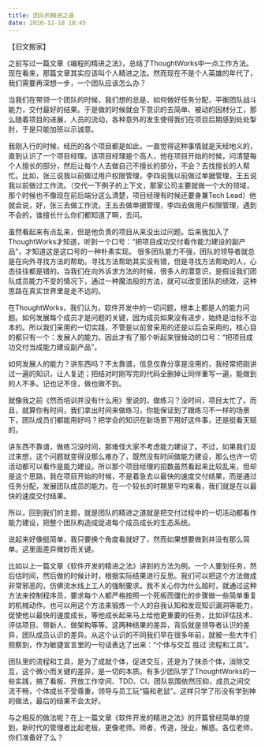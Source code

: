 ```yaml
---
title: 团队的精进之道
date: 2016-12-18 18:45
---
```


【旧文搬家】

之前写过一篇文章《编程的精进之法》，总结了ThoughtWorks中一点工作方法。现在看来，那篇文章其实应该叫个人精进之法。然而现在不是个人英雄的年代了，我们需要再深想一步，一个团队应该怎么办？

当我们在带领一个团队的时候，我们想的总是，如何做好任务分配，平衡团队战斗能力，交付最好的结果。于是做的时候就会下意识的去简单、被动的因材分工，那么随着项目的进展，人员的流动，各种意外的发生使得我们在项目后期感到处处掣肘，于是只能加班以示诚意。

我刚入行的时候，经历的各个项目都是如此，一直觉得这种事情就是天经地义的，直到认识了一个项目经理。该项目经理是个高人，他在项目开始的时候，问清楚每个人擅长的部分，然后让每个人去做自己不擅长的部分，不会？去找擅长的人帮忙。比如，张三说我以前做过用户权限管理，李四说我以前做过单据管理，王五说我以前做过工作流。（交代一下例子的上下文，那家公司主要就做一个大的领域，那个时候也不像现在前后端分这么清楚，项目经理有时候还要身兼Tech Lead）他就会说，好，张三去做工作流，王五去做单据管理，李四去做用户权限管理，遇到不会的，谁擅长什么你们都知道了啊，去问。

虽然看起来有点乱来，但是他负责的项目从来没出过问题。后来我加入了ThoughtWorks才知道，听到一个口号：“把项目成功交付看作能力建设的副产品”，才知道这是这口号的一种朴素实现。
很多团队能力不强，团队的领导者就总是在向外寻找方法的帮助。寻找方法帮助其实没有错，但是寻找方法帮助的人，心态往往都是错的。当我们在向外诉求方法的时候，很多人的潜意识，是假设我们团队成员能力不变的情况下，通过一种魔法般的方法，就可以改变团队的绩效，这种思路在真实世界里是走不远的。

在ThoughtWorks，我们认为，软件开发中的一切问题，根本上都是人的能力问题。如何发展每个成员才是问题的关键，因为成员如果没有进步，始终是治标不治本的。所以我们采用的一切实践，不管是以前曾采用的还是以后会采用的，核心目的都只有一个：发展人的能力。因此才有了那个听起来很耸动的口号：“把项目成功交付当成能力建设副产品”。

如何发展人的能力？讲东西吗？不太靠谱，信息仅靠分享是没用的，我经常把刚讲过一遍的知识，让人复述；把结对时刚写完的代码全删掉让同伴重写一遍，能做到的人不多。记也记不住，做也做不到。

就像我之前《然而培训并没有什么用》里说的，做练习？没时间，项目太忙了。而且，就算你有时间，我们拿出时间来做练习，你能保证到了跟练习不一样的场景下，团队成员们都能用好吗？把学会的知识在新场景下用好这件事，还是挺看天赋的。

讲东西不靠谱，做练习没时间，那难怪大家不考虑能力建设了。不过，如果我们反过来想，这个问题就变得没那么难办了，既然没有时间做能力建设，那么也许一切活动都可以看作是能力建设。所以那个项目经理的招数虽然看起来比较乱来，但却是这个思路，我在项目开始的时候，不是着急去以最快的速度交付结果，而是通过任务分配，发展团队成员的能力。在一个较长的时期里平均来看，我们就是在以最快的速度交付结果。

所以，回到我们的主题，就是团队的精进之道就是把交付过程中的一切活动都看作能力建设，把整个团队构造成促进每个成员成长的生态系统。

说起来好像挺简单，我只要换个角度看就好了，然而如果想要做到并没有那么简单。这里面差异微妙而关键。

比如以上一篇文章《软件开发的精进之法》讲到的方法为例。一个人要划任务，然后估时间，然后做的时候计时，根据实际结果进行反思。我们可以把这个方法做成非常邪恶的，仿佛流水线上工人的强制要求。我不关心你为什么超时，就通过这种方法来控制程序员，要求每个人都严格按照一个死板而僵化的步骤做一些简单重复的机械动作。也可以用这个方法来锻炼一个人的自我认知和发现知识漏洞等能力，促使他以最快的速度成长，等他成长起来马上给他更重要的任务，比如评估技术、评估项目、带新人、做架构等等。这两种结果的差异，背后就是领导者认识的差异，团队成员认识的差异。从这个认识的不同我们早在很多年前，就被一些大牛们观察到，作为敏捷宣言里的一句话表达了出来：“个体与交互 胜过 流程和工具”。

团队里的流程和工具，是为了成就个体，促进交互，还是为了抹杀个体，消除交互，这个微小而关键的差异，是一切的本质。有多少团队学了ThoughtWorks的一些实践，搞了看板、开放工作空间、TDD、CI，团队氛围依然压抑，成员之间交流不畅，个体成长不受尊重，领导与员工玩“猫和老鼠”。这样只学了形没有学到神的做法，最后的结果不会太好。

与之相反的做法呢？在上一篇文章《软件开发的精进之法》的开篇曾经简单的提到，新时代的管理者比起老板，更像老师。师者，传道，授业，解惑。各位老师，你们准备好了么？





